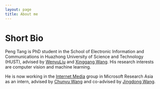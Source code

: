 ```yaml
---
layout: page
title: About me
---
```


Short Bio
======
Peng Tang is PhD student in the School of Electronic Information and Communications in Huazhong University of Science and Technology (HUST), advised by [WenyuLiu](http://mclab.eic.hust.edu.cn/MCWebDisplay/PersonDetails.aspx?Name=Wenyu%20Liu) and [Xinggang Wang](http://mclab.eic.hust.edu.cn/~xwang/index.htm). His research interests are computer vision and machine learning.

He is now working in the [Internet Media](https://www.microsoft.com/en-us/research/group/internet-media/) group in Microsoft Research Asia as an intern, advised by [Chunyu Wang](https://www.microsoft.com/en-us/research/people/chnuwa/) and co-advised by [Jingdong Wang](https://www.microsoft.com/en-us/research/people/jingdw/).
